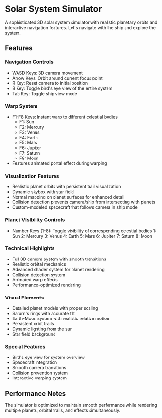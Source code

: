 # Solar System Simulator

A sophisticated 3D solar system simulator with realistic planetary orbits and interactive navigation features. Let's navigate with the ship and explore the system.

## Features

### Navigation Controls
- WASD Keys: 3D camera movement
- Arrow Keys: Orbit around current focus point
- R Key: Reset camera to initial position
- B Key: Toggle bird's eye view of the entire system
- Tab Key: Toggle ship view mode

### Warp System
- F1-F8 Keys: Instant warp to different celestial bodies
  - F1: Sun
  - F2: Mercury
  - F3: Venus
  - F4: Earth
  - F5: Mars
  - F6: Jupiter
  - F7: Saturn
  - F8: Moon
- Features animated portal effect during warping

### Visualization Features
- Realistic planet orbits with persistent trail visualization
- Dynamic skybox with star field
- Normal mapping on planet surfaces for enhanced detail
- Collision detection prevents camera/ship from intersecting with planets
- Custom-modeled spacecraft that follows camera in ship mode

### Planet Visibility Controls
- Number Keys (1-8): Toggle visibility of corresponding celestial bodies
  1: Sun
  2: Mercury
  3: Venus
  4: Earth
  5: Mars
  6: Jupiter
  7: Saturn
  8: Moon

### Technical Highlights
- Full 3D camera system with smooth transitions
- Realistic orbital mechanics
- Advanced shader system for planet rendering
- Collision detection system
- Animated warp effects
- Performance-optimized rendering

### Visual Elements
- Detailed planet models with proper scaling
- Saturn's rings with accurate tilt
- Earth-Moon system with realistic relative motion
- Persistent orbit trails
- Dynamic lighting from the sun
- Star field background

### Special Features
- Bird's eye view for system overview
- Spacecraft integration
- Smooth camera transitions
- Collision prevention system
- Interactive warping system

## Performance Notes
The simulator is optimized to maintain smooth performance while rendering multiple planets, orbital trails, and effects simultaneously.